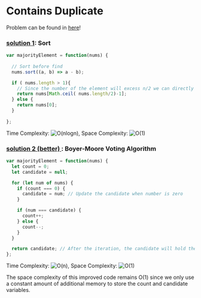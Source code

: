 # Contains Duplicate

Problem can be found in [here](https://leetcode.com/problems/majority-element/)!

### [solution 1](/Array/169-MajorityElement//solutionSort.js): Sort

```javascript
var majorityElement = function(nums) {
  
  // Sort before find
  nums.sort((a, b) => a - b); 

  if ( nums.length > 1){
    // Since the number of the element will excess n/2 we can directly get the median
    return nums[Math.ceil( nums.length/2)-1];
  } else {
    return nums[0];
  }
 
};
```

Time Complexity: ![O(nlogn)](<https://latex.codecogs.com/svg.image?\inline&space;O(nlogn)>), Space Complexity: ![O(1)](<https://latex.codecogs.com/svg.image?\inline&space;O(1)>)

### [solution 2 (better) ](/Array/169-ContainsDuplicate/solutionBMVAlgo.js): Boyer-Moore Voting Algorithm

```javascript
var majorityElement = function(nums) {
  let count = 0;
  let candidate = null;

  for (let num of nums) {
    if (count === 0) {
      candidate = num; // Update the candidate when number is zero
    }

    if (num === candidate) {
      count++;
    } else {
      count--;
    }
  }

  return candidate; // After the iteration, the candidate will hold the majority element. 
};

```

Time Complexity: ![O(n)](<https://latex.codecogs.com/svg.image?\inline&space;O(n)>), Space Complexity: ![O(1)](<https://latex.codecogs.com/svg.image?\inline&space;O(1)>)

The space complexity of this improved code remains O(1) since we only use a constant amount of additional memory to store the count and candidate variables.